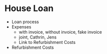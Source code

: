 # House Loan

* Loan process
* Expenses
    * with invoice, without invoice, fake invoice
    * joint, Cathrin, Jens
    * Link to Refurbishment Costs
* Refurbishment Costs
